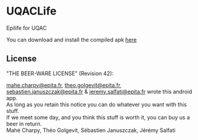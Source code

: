 # UQACLife
Epilife for UQAC

You can download and install the compiled apk [here]()

## License
"THE BEER-WARE LICENSE" (Revision 42):

<mahe.charpy@epita.fr>, <theo.golgevit@epita.fr>, 
<sebastien.januszczak@epita.fr> & <jeremy.salfati@epita.fr> wrote this android app.  
As long as you retain this notice you can do whatever you want with this stuff.  
If we meet some day, and you think this stuff is worth it, you can buy us a beer in return.  
Mahé Charpy, Théo Golgevit, Sébastien Januszczak, Jérémy Salfati
